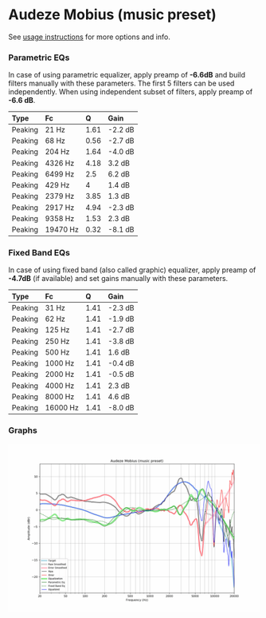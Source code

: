 # Audeze Mobius (music preset)
See [usage instructions](https://github.com/jaakkopasanen/AutoEq#usage) for more options and info.

### Parametric EQs
In case of using parametric equalizer, apply preamp of **-6.6dB** and build filters manually
with these parameters. The first 5 filters can be used independently.
When using independent subset of filters, apply preamp of **-6.6 dB**.

| Type    | Fc       |    Q | Gain    |
|:--------|:---------|:-----|:--------|
| Peaking | 21 Hz    | 1.61 | -2.2 dB |
| Peaking | 68 Hz    | 0.56 | -2.7 dB |
| Peaking | 204 Hz   | 1.64 | -4.0 dB |
| Peaking | 4326 Hz  | 4.18 | 3.2 dB  |
| Peaking | 6499 Hz  | 2.5  | 6.2 dB  |
| Peaking | 429 Hz   | 4    | 1.4 dB  |
| Peaking | 2379 Hz  | 3.85 | 1.3 dB  |
| Peaking | 2917 Hz  | 4.94 | -2.3 dB |
| Peaking | 9358 Hz  | 1.53 | 2.3 dB  |
| Peaking | 19470 Hz | 0.32 | -8.1 dB |

### Fixed Band EQs
In case of using fixed band (also called graphic) equalizer, apply preamp of **-4.7dB**
(if available) and set gains manually with these parameters.

| Type    | Fc       |    Q | Gain    |
|:--------|:---------|:-----|:--------|
| Peaking | 31 Hz    | 1.41 | -2.3 dB |
| Peaking | 62 Hz    | 1.41 | -1.9 dB |
| Peaking | 125 Hz   | 1.41 | -2.7 dB |
| Peaking | 250 Hz   | 1.41 | -3.8 dB |
| Peaking | 500 Hz   | 1.41 | 1.6 dB  |
| Peaking | 1000 Hz  | 1.41 | -0.4 dB |
| Peaking | 2000 Hz  | 1.41 | -0.5 dB |
| Peaking | 4000 Hz  | 1.41 | 2.3 dB  |
| Peaking | 8000 Hz  | 1.41 | 4.6 dB  |
| Peaking | 16000 Hz | 1.41 | -8.0 dB |

### Graphs
![](./Audeze%20Mobius%20(music%20preset).png)